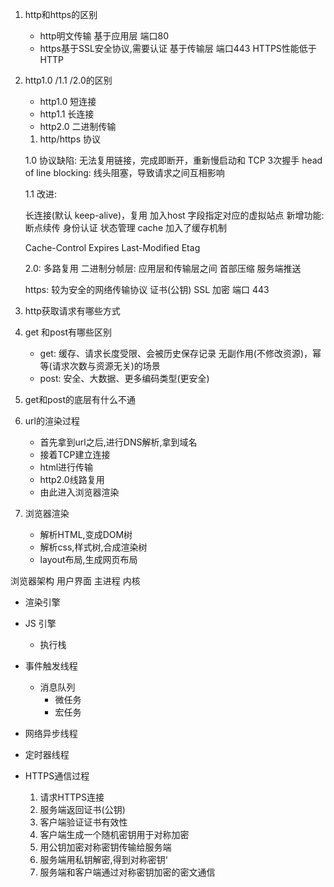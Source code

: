 1. http和https的区别
    - http明文传输 基于应用层 端口80
    - https基于SSL安全协议,需要认证  基于传输层  端口443  HTTPS性能低于HTTP
2. http1.0 /1.1 /2.0的区别
    - http1.0 短连接
    - http1.1 长连接
    - http2.0 二进制传输
    1. http/https 协议

    1.0 协议缺陷:
    无法复用链接，完成即断开，重新慢启动和 TCP 3次握手 head of line blocking: 线头阻塞，导致请求之间互相影响

    1.1 改进:

    长连接(默认 keep-alive)，复用  加入host 字段指定对应的虚拟站点
    新增功能: 断点续传  身份认证 状态管理
    cache 加入了缓存机制 

    Cache-Control  Expires  Last-Modified  Etag

    2.0:
    多路复用  二进制分帧层: 应用层和传输层之间  首部压缩   服务端推送

    https: 较为安全的网络传输协议   证书(公钥)  SSL 加密  端口 443

3. http获取请求有哪些方式
4. get 和post有哪些区别
    - get: 缓存、请求长度受限、会被历史保存记录 无副作用(不修改资源)，幂等(请求次数与资源无关)的场景
    - post: 安全、大数据、更多编码类型(更安全) 
5. get和post的底层有什么不通


6. url的渲染过程
    - 首先拿到url之后,进行DNS解析,拿到域名
    - 接着TCP建立连接
    - html进行传输
    - http2.0线路复用
    - 由此进入浏览器渲染

7. 浏览器渲染
    - 解析HTML,变成DOM树
    - 解析css,样式树,合成渲染树
    - layout布局,生成网页布局


浏览器架构
用户界面
主进程
内核
  - 渲染引擎
  - JS 引擎
    - 执行栈
  - 事件触发线程
    - 消息队列
      - 微任务
      - 宏任务
  - 网络异步线程
  - 定时器线程

- HTTPS通信过程
    1. 请求HTTPS连接
    2. 服务端返回证书(公钥)
    3. 客户端验证证书有效性
    4. 客户端生成一个随机密钥用于对称加密
    5. 用公钥加密对称密钥传输给服务端
    6. 服务端用私钥解密,得到对称密钥‘
    7. 服务端和客户端通过对称密钥加密的密文通信
